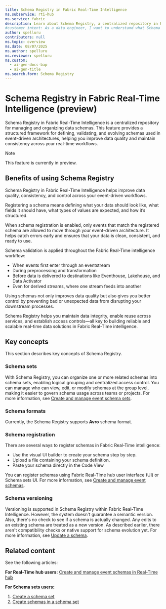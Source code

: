 ```yaml
---
title: Schema Registry in Fabric Real-Time Intelligence
ms.subservice: rti-hub
ms.service: fabric
description: Learn about Schema Registry, a centralized repository in Fabric Real-Time Intelligence, designed to validate and organize schemas for event-driven architectures.
#customer intent: As a data engineer, I want to understand what Schema Registry is, so that I can evaluate if it will help me manage data consistency in my real-time workflows.
author: spelluru
contributors: null
ms.topic: overview
ms.date: 08/07/2025
ms.author: spelluru
ms.reviewer: spelluru
ms.custom:
  - ai-gen-docs-bap
  - ai-gen-title
ms.search.form: Schema Registry
---
```



# Schema Registry in Fabric Real-Time Intelligence (preview)

Schema Registry in Fabric Real-Time Intelligence is a centralized repository for managing and organizing data schemas. This feature provides a structured framework for defining, validating, and evolving schemas used in event-driven architectures, helping you improve data quality and maintain consistency across your real-time workflows.

> [!NOTE]
> This feature is currently in preview.

## Benefits of using Schema Registry
Schema Registry in Fabric Real-Time Intelligence helps improve data quality, consistency, and control across your event-driven workflows. 

Registering a schema means defining what your data should look like, what fields it should have, what types of values are expected, and how it’s structured. 

When schema registration is enabled, only events that match the registered schema are allowed to move through your event-driven architecture. It helps catch errors early and ensures that your data is clean, consistent, and ready to use. 

Schema validation is applied throughout the Fabric Real-Time intelligence workflow: 

- When events first enter through an eventstream
- During preprocessing and transformation
- Before data is delivered to destinations like Eventhouse, Lakehouse, and Data Activator
- Even for derived streams, where one stream feeds into another

Using schemas not only improves data quality but also gives you better control by preventing bad or unexpected data from disrupting your downstream processes.

Schema Registry helps you maintain data integrity, enable reuse across services, and establish access controls—all key to building reliable and scalable real-time data solutions in Fabric Real-Time intelligence.

## Key concepts

This section describes key concepts of Schema Registry.

### Schema sets

With Schema Registry, you can organize one or more related schemas into schema sets, enabling logical grouping and centralized access control. You can manage who can view, edit, or modify schemas at the group level, making it easier to govern schema usage across teams or projects. For more information, see [Create and manage event schema sets](create-manage-event-schema-sets.md).

### Schema formats

Currently, the Schema Registry supports **Avro** schema format.

### Schema registration

There are several ways to register schemas in Fabric Real-Time intelligence:

- Use the visual UI builder to create your schema step by step.
- Upload a file containing your schema definition.
- Paste your schema directly in the Code View

You can register schemas using Fabric Real-Time hub user interface (UI) or Schema sets UI. For more information, see [Create and manage event schemas](create-manage-event-schemas.md).

### Schema versioning

Versioning is supported in Schema Registry within Fabric Real-Time Intelligence. However, the system doesn't guarantee a semantic version. Also, there's no check to see if a schema is actually changed. Any edits to an existing schema are treated as a new version. As described earlier, there aren't compatibility checks or native support for schema evolution yet. For more information, see [Update a schema](create-manage-event-schemas.md#update-an-event-schema).

## Related content

See the following articles:

**For Real-Time hub users:**
[Create and manage event schemas in Real-Time hub](create-manage-event-schemas-real-time-hub.md)

**For Schema sets users:**

1. [Create a schema set](create-manage-event-schema-sets.md)
1. [Create schemas in a schema set](create-manage-event-schemas.md)

